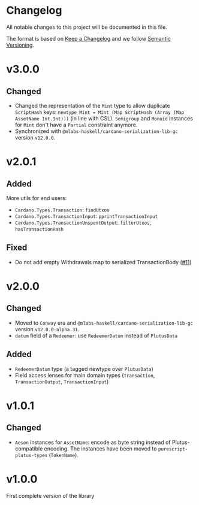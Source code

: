 # Changelog

All notable changes to this project will be documented in this file.

The format is based on [Keep a Changelog](https://keepachangelog.com/en/1.0.0/) and we follow [Semantic Versioning](https://semver.org/spec/v2.0.0.html).

# v3.0.0

## Changed

- Changed the representation of the `Mint` type  to allow duplicate `ScriptHash` keys: `newtype Mint = Mint (Map ScriptHash (Array (Map AssetName Int.Int)))` (in line with CSL). `Semigroup` and `Monoid` instances for `Mint` don't have a `Partial` constraint anymore.
- Synchronized with `@mlabs-haskell/cardano-serialization-lib-gc` version `v12.0.0`.

# v2.0.1

## Added

More utils for end users:

- `Cardano.Types.Transaction`: `findUtxos`
- `Cardano.Types.TransactionInput`: `pprintTransactionInput`
- `Cardano.Types.TransactionUnspentOutput`: `filterUtxos`, `hasTransactionHash`

## Fixed

- Do not add empty Withdrawals map to serialized TransactionBody ([#11](https://github.com/mlabs-haskell/purescript-cardano-types/pull/11))

# v2.0.0

## Changed

- Moved to `Conway` era and `@mlabs-haskell/cardano-serialization-lib-gc` version `v12.0.0-alpha.31`.
- `datum` field of a `Redeemer`: use `RedeemerDatum` instead of `PlutusData`

## Added

- `RedeemerDatum` type (a tagged newtype over `PlutusData`)
- Field access lenses for main domain types (`Transaction`, `TransactionOutput`, `TransactionInput`)

# v1.0.1

## Changed

- `Aeson` instances for `AssetName`: encode as byte string instead of Plutus-compatible encoding. The instances have been moved to `purescript-plutus-types` (`TokenName`).

# v1.0.0

First complete version of the library

